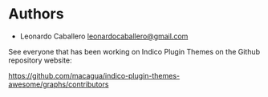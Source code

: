 # Authors

- Leonardo Caballero <leonardocaballero@gmail.com>

See everyone that has been working on Indico Plugin Themes on the Github repository website:

https://github.com/macagua/indico-plugin-themes-awesome/graphs/contributors

